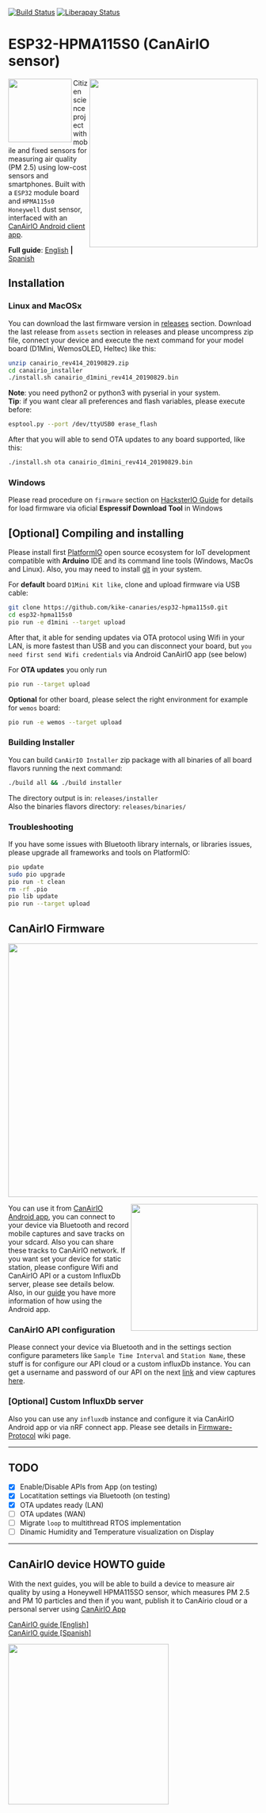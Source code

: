 [![Build Status](https://travis-ci.com/kike-canaries/esp32-hpma115s0.svg?branch=master)](https://travis-ci.com/kike-canaries/esp32-hpma115s0) [![Liberapay Status](http://img.shields.io/liberapay/receives/CanAirIO.svg?logo=liberapay)](https://liberapay.com/CanAirIO)

# ESP32-HPMA115S0 (CanAirIO sensor)


<a href="https://github.com/kike-canaries/esp32-hpma115s0/blob/master/images/collage.jpg" target="_blank"><img src="https://raw.githubusercontent.com/kike-canaries/esp32-hpma115s0/master/images/collage.jpg" align="right" width="340" ></a>

<a href="https://play.google.com/store/apps/details?id=hpsaturn.pollutionreporter" target="_blank"><img src="https://github.com/kike-canaries/android-hpma115s0/blob/master/assets/googleplay/gplayicon.png" align="left" width="128" ></a>

Citizen science project with mobile and fixed sensors for measuring air quality (PM 2.5) using low-cost sensors and smartphones. Built with a `ESP32` module board and `HPMA115s0 Honeywell` dust sensor, interfaced with an [CanAirIO Android client app](https://github.com/kike-canaries/android-hpma115s0).

**Full guide**: [English](https://github.com/kike-canaries/esp32-hpma115s0/wiki/Official-Guide-(EN)) **|** [Spanish](https://github.com/kike-canaries/esp32-hpma115s0/wiki/Official-Guide-(ES))<br/>

## Installation

### Linux and MacOSx

You can download the last firmware version in [releases](https://github.com/kike-canaries/esp32-hpma115s0/releases) section. Download the last release from `assets` section in releases and please uncompress zip file, connect your device and execute the next command for your model board (D1Mini, WemosOLED, Heltec) like this:

``` bash
unzip canairio_rev414_20190829.zip
cd canairio_installer
./install.sh canairio_d1mini_rev414_20190829.bin
```

**Note**: you need python2 or python3 with pyserial in your system.  
**Tip**: if you want clear all preferences and flash variables, please execute before:

``` bash
esptool.py --port /dev/ttyUSB0 erase_flash
```

After that you will able to send OTA updates to any board supported, like this:

``` bash
./install.sh ota canairio_d1mini_rev414_20190829.bin
```

### Windows

Please read procedure on `firmware` section on [HacksterIO Guide](https://www.hackster.io/114723/canairio-red-ciudadana-para-monitoreo-de-calidad-del-aire-96f79a#toc-firmware-y-software-3) for details for load firmware via oficial **Espressif Download Tool** in Windows

## [Optional] Compiling and installing

Please install first [PlatformIO](http://platformio.org/) open source ecosystem for IoT development compatible with **Arduino** IDE and its command line tools (Windows, MacOs and Linux). Also, you may need to install [git](http://git-scm.com/) in your system.

For **default** board `D1Mini Kit like`, clone and upload firmware via USB cable:

``` bash
git clone https://github.com/kike-canaries/esp32-hpma115s0.git
cd esp32-hpma115s0
pio run -e d1mini --target upload
```

After that, it able for sending updates via OTA protocol using Wifi in your LAN, is more fastest than USB and you can disconnect your board, but `you need first send Wifi credentials` via Android CanAirIO app (see below)

For **OTA updates** you only run

``` bash
pio run --target upload
```

**Optional** for other board, please select the right environment for example for `wemos` board:

``` bash
pio run -e wemos --target upload
```

### Building Installer

You can build `CanAirIO Installer` zip package with all binaries of all board flavors running the next command:

``` bash
./build all && ./build installer
```

The directory output is in: `releases/installer`  
Also the binaries flavors directory: `releases/binaries/`

### Troubleshooting

If you have some issues with Bluetooth library internals, or libraries issues, please upgrade all frameworks and tools on PlatformIO:

``` bash
pio update
sudo pio upgrade
pio run -t clean
rm -rf .pio
pio lib update
pio run --target upload
```

## CanAirIO Firmware

<a href="https://github.com/kike-canaries/esp32-hpma115s0/blob/master/images/influxdb00.jpg" target="_blank"><img src="https://raw.githubusercontent.com/kike-canaries/esp32-hpma115s0/master/images/influxdb00.jpg" width="512" ></a>

<a href="https://raw.githubusercontent.com/kike-canaries/esp32-hpma115s0/master/images/app_settings_tools.png" target="_blank"><img src="https://raw.githubusercontent.com/kike-canaries/esp32-hpma115s0/master/images/app_settings_tools.png" align="right" width="256" ></a>

You can use it from [CanAirIO Android app](https://github.com/kike-canaries/android-hpma115s0), you can connect to your device via Bluetooth and record mobile captures and save tracks on your sdcard. Also you can share these tracks to CanAirIO network. If you want set your device for static station, please configure Wifi and CanAirIO API or a custom InfluxDb server, please see details below. Also, in our [guide](https://github.com/kike-canaries/esp32-hpma115s0/wiki/Official-Guide-(EN)) you have more information of how using the Android app.

### CanAirIO API configuration

Please connect your device via Bluetooth and in the settings section configure parameters like `Sample Time Interval` and `Station Name`, these stuff is for configure our API cloud or a custom influxDb instance. You can get a username and password of our API on the next [link](http://canairiofront.herokuapp.com/register) and view captures [here](http://gblabs.co:8888/sources/1/dashboards/1).

### [Optional] Custom InfluxDb server

Also you can use any `influxdb` instance and configure it via CanAirIO Android app or via nRF connect app. Please see details in [Firmware-Protocol](https://github.com/kike-canaries/esp32-hpma115s0/wiki/Firmware-Protocol) wiki page.

---

## TODO

- [X] Enable/Disable APIs from App (on testing)
- [X] Locatitation settings via Bluetooth (on testing)
- [X] OTA updates ready (LAN)
- [ ] OTA updates (WAN)
- [ ] Migrate `loop` to multithread RTOS implementation
- [ ] Dinamic Humidity and Temperature visualization on Display

---

## CanAirIO device HOWTO guide

With the next guides, you will be able to build a device to measure air quality by using a Honeywell HPMA115SO sensor, which measures PM 2.5 and PM 10 particles and then if you want, publish it to CanAirio cloud or a personal server using [CanAirIO App](https://play.google.com/store/apps/details?id=hpsaturn.pollutionreporter)

[CanAirIO guide [English]](https://github.com/kike-canaries/esp32-hpma115s0/wiki/Official-Guide-(EN))  
[CanAirIO guide [Spanish]](https://github.com/kike-canaries/esp32-hpma115s0/wiki/Official-Guide-(ES))

<a href="https://raw.githubusercontent.com/kike-canaries/esp32-hpma115s0/master/images/collage_v2.jpg" target="_blank"><img src="https://raw.githubusercontent.com/kike-canaries/esp32-hpma115s0/master/images/collage_v2.jpg" height="324" ></a>
